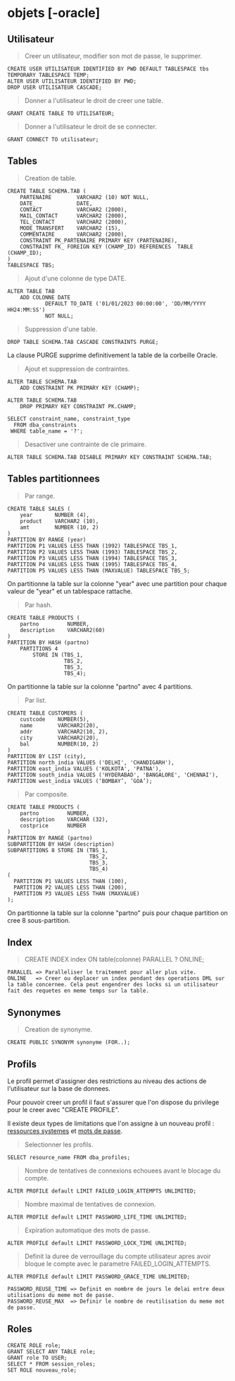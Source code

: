 # objets [-oracle]

## Utilisateur

> Creer un utilisateur, modifier son mot de passe, le supprimer.

```
CREATE USER UTILISATEUR IDENTIFIED BY PWD DEFAULT TABLESPACE tbs TEMPORARY TABLESPACE TEMP;
ALTER USER UTILISATEUR IDENTIFIED BY PWD;
DROP USER UTILISATEUR CASCADE;
```

> Donner a l'utilisateur le droit de creer une table.

```
GRANT CREATE TABLE TO UTILISATEUR;
```

> Donner a l'utilisateur le droit de se connecter.

```
GRANT CONNECT TO utilisateur;
```

## Tables

> Creation de table.

```
CREATE TABLE SCHEMA.TAB (
    PARTENAIRE        VARCHAR2 (10) NOT NULL,
    DATE_             DATE,
    CONTACT           VARCHAR2 (2000),
    MAIL_CONTACT      VARCHAR2 (2000),
    TEL_CONTACT       VARCHAR2 (2000),
    MODE_TRANSFERT    VARCHAR2 (15),
    COMMENTAIRE       VARCHAR2 (2000),
    CONSTRAINT PK_PARTENAIRE PRIMARY KEY (PARTENAIRE),
    CONSTRAINT FK_ FOREIGN KEY (CHAMP_ID) REFERENCES  TABLE (CHAMP_ID);
)
TABLESPACE TBS;
```

> Ajout d'une colonne de type DATE.

```
ALTER TABLE TAB
    ADD COLONNE DATE
            DEFAULT TO_DATE ('01/01/2023 00:00:00', 'DD/MM/YYYY HH24:MM:SS')
            NOT NULL;
```

> Suppression d'une table.

```
DROP TABLE SCHEMA.TAB CASCADE CONSTRAINTS PURGE;
```

La clause PURGE supprime definitivement la table de la corbeille Oracle.

> Ajout et suppression de contraintes.

```
ALTER TABLE SCHEMA.TAB
    ADD CONSTRAINT PK PRIMARY KEY (CHAMP);

ALTER TABLE SCHEMA.TAB
    DROP PRIMARY KEY CONSTRAINT PK.CHAMP;

SELECT constraint_name, constraint_type
  FROM dba_constraints
 WHERE table_name = '?';
```

> Desactiver une contrainte de cle primaire.

```
ALTER TABLE SCHEMA.TAB DISABLE PRIMARY KEY CONSTRAINT SCHEMA.TAB;
```

## Tables partitionnees

> Par range.

```
CREATE TABLE SALES (
    year       NUMBER (4),
    product    VARCHAR2 (10),
    amt        NUMBER (10, 2)
) 
PARTITION BY RANGE (year)
PARTITION P1 VALUES LESS THAN (1992) TABLESPACE TBS_1,
PARTITION P2 VALUES LESS THAN (1993) TABLESPACE TBS_2,
PARTITION P3 VALUES LESS THAN (1994) TABLESPACE TBS_3,
PARTITION P4 VALUES LESS THAN (1995) TABLESPACE TBS_4,
PARTITION P5 VALUES LESS THAN (MAXVALUE) TABLESPACE TBS_5;
```

On partitionne la table sur la colonne "year" avec une partition pour chaque valeur de "year" et un tablespace rattache.

> Par hash.

```
CREATE TABLE PRODUCTS (
    partno         NUMBER,
    description    VARCHAR2(60)
)
PARTITION BY HASH (partno)
    PARTITIONS 4
        STORE IN (TBS_1,
                  TBS_2,
                  TBS_3,
                  TBS_4);
```

On partitionne la table sur la colonne "partno" avec 4 partitions.

> Par list.

```
CREATE TABLE CUSTOMERS (
    custcode    NUMBER(5),
    name        VARCHAR2(20),
    addr        VARCHAR2(10, 2),
    city        VARCHAR2(20),
    bal         NUMBER(10, 2)
)
PARTITION BY LIST (city),
PARTITION north_india VALUES ('DELHI', 'CHANDIGARH'),
PARTITION east_india VALUES ('KOLKOTA', 'PATNA'),
PARTITION south_india VALUES ('HYDERABAD', 'BANGALORE', 'CHENNAI'),
PARTITION west_india VALUES (‘BOMBAY’, ’GOA’);
```

> Par composite.

```
CREATE TABLE PRODUCTS (
    partno         NUMBER,
    description    VARCHAR (32),
    costprice      NUMBER
)
PARTITION BY RANGE (partno)
SUBPARTITION BY HASH (description)
SUBPARTITIONS 8 STORE IN (TBS_1,
                          TBS_2,
                          TBS_3,
                          TBS_4)
(
  PARTITION P1 VALUES LESS THAN (100),
  PARTITION P2 VALUES LESS THAN (200),
  PARTITION P3 VALUES LESS THAN (MAXVALUE)
);
```

On partitionne la table sur la colonne "partno" puis pour chaque partition on cree 8 sous-partition.

## Index

> CREATE INDEX index ON table(colonne) PARALLEL ? ONLINE;

```
PARALLEL => Paralleliser le traitement pour aller plus vite.
ONLINE   => Creer ou deplacer un index pendant des operations DML sur la table concernee. Cela peut engendrer des locks si un utilisateur fait des requetes en meme temps sur la table.
```

## Synonymes

> Creation de synonyme.

```
CREATE PUBLIC SYNONYM synonyme (FOR..);
```

## Profils

Le profil permet d'assigner des restrictions au niveau des actions de l'utilisateur sur la base de donnees.

Pour pouvoir creer un profil il faut s'assurer que l'on dispose du privilege pour le creer avec "CREATE PROFILE".

Il existe deux types de limitations que l'on assigne à un nouveau profil : <u>ressources systemes</u> et <u>mots de passe</u>.

> Selectionner les profils.

```
SELECT resource_name FROM dba_profiles;
```

> Nombre de tentatives de connexions echouees avant le blocage du compte.

```
ALTER PROFILE default LIMIT FAILED_LOGIN_ATTEMPTS UNLIMITED;
```

> Nombre maximal de tentatives de connexion.

```
ALTER PROFILE default LIMIT PASSWORD_LIFE_TIME UNLIMITED;
```

> Expiration automatique des mots de passe.

```
ALTER PROFILE default LIMIT PASSWORD_LOCK_TIME UNLIMITED;
```

> Definit la duree de verrouillage du compte utilisateur apres avoir bloque le compte avec le parametre FAILED_LOGIN_ATTEMPTS.

```
ALTER PROFILE default LIMIT PASSWORD_GRACE_TIME UNLIMITED;
```

```
PASSWORD_REUSE_TIME => Definit en nombre de jours le delai entre deux utilisations du meme mot de passe.
PASSWORD_REUSE_MAX  => Definir le nombre de reutilisation du meme mot de passe.
```

## Roles

```
CREATE ROLE role;
GRANT SELECT ANY TABLE role;
GRANT role TO USER;
SELECT * FROM session_roles;
SET ROLE nouveau_role;
```